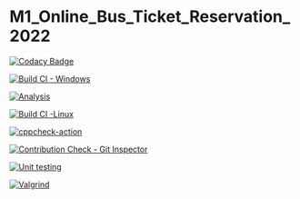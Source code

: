# M1_Online_Bus_Ticket_Reservation_2022

[![Codacy Badge](https://app.codacy.com/project/badge/Grade/e1d0140eed694255b1252dadc688aca3)](https://www.codacy.com/gh/ChallaraoNalam/M1_Student_Management_System_2022/dashboard?utm_source=github.com&amp;utm_medium=referral&amp;utm_content=ChallaraoNalam/M1_Student_Management_System_2022&amp;utm_campaign=Badge_Grade)


[![Build CI - Windows](https://github.com/Varma2324/M1_Online_Ticket_Booking_2022/actions/workflows/Build_Windows.yml/badge.svg)](https://github.com/Varma2324/M1_Online_Ticket_Booking_2022/actions/workflows/Build_Windows.yml)


[![Analysis](https://github.com/Varma2324/M1_Online_Ticket_Booking_2022/actions/workflows/Analysis.yml/badge.svg)](https://github.com/Varma2324/M1_Online_Ticket_Booking_2022/actions/workflows/Analysis.yml)


[![Build CI -Linux](https://github.com/Varma2324/M1_Online_Ticket_Booking_2022/actions/workflows/c-cpp.yml/badge.svg)](https://github.com/Varma2324/M1_Online_Ticket_Booking_2022/actions/workflows/c-cpp.yml)


[![cppcheck-action](https://github.com/Varma2324/M1_Online_Ticket_Booking_2022/actions/workflows/cppcheck-action.yml/badge.svg)](https://github.com/Varma2324/M1_Online_Ticket_Booking_2022/actions/workflows/cppcheck-action.yml)


[![Contribution Check - Git Inspector](https://github.com/Varma2324/M1_Online_Ticket_Booking_2022/actions/workflows/git_inspector.yml/badge.svg)](https://github.com/Varma2324/M1_Online_Ticket_Booking_2022/actions/workflows/git_inspector.yml)

[![Unit testing](https://github.com/Varma2324/M1_Online_Ticket_Booking_2022/actions/workflows/unit-test.yml/badge.svg)](https://github.com/Varma2324/M1_Online_Ticket_Booking_2022/actions/workflows/unit-test.yml)

[![Valgrind](https://github.com/Varma2324/M1_Online_Ticket_Booking_2022/actions/workflows/valgrind.yml/badge.svg)](https://github.com/Varma2324/M1_Online_Ticket_Booking_2022/actions/workflows/valgrind.yml)
